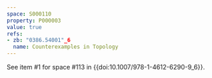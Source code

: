 ```yaml
---
space: S000110
property: P000003
value: true
refs:
- zb: "0386.54001"_6
  name: Counterexamples in Topology
---
```


See item #1 for space #113 in {{doi:10.1007/978-1-4612-6290-9_6}}.
